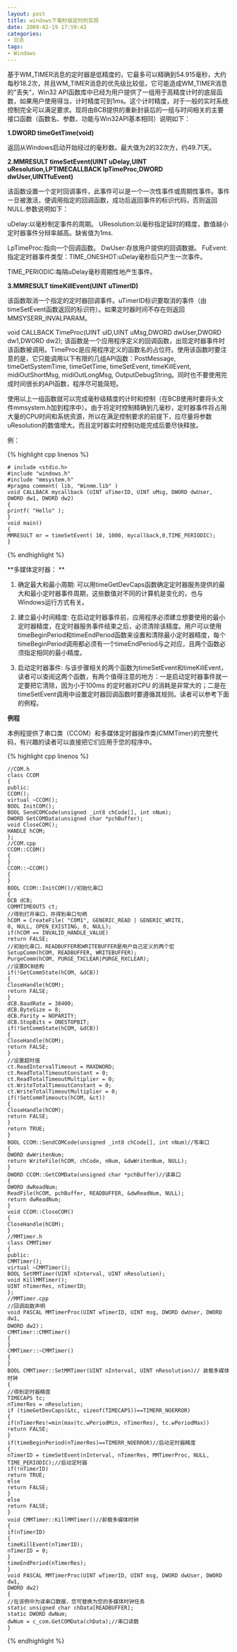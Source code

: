```yaml
---
layout: post
title: windows下毫秒级定时的实现
date: 2009-02-19 17:59:43
categories:
- 日志
tags:
- Windows
---
```


基于WM_TIMER消息的定时器是低精度的，它最多可以精确到54.915毫秒，大约每秒18.2次，并且WM_TIMER消息的优先级比较低，它可能造成WM_TIMER消息的"丢失"，Win32 API函数库中已经为用户提供了一组用于高精度计时的底层函数，如果用户使用得当，计时精度可到1ms。这个计时精度，对于一般的实时系统控制完全可以满足要求。现将由BCB提供的重新封装后的一组与时间相关的主要接口函数（函数名、参数、功能与Win32API基本相同）说明如下：

**1.DWORD timeGetTime(void)**

返回从Windows启动开始经过的毫秒数。最大值为2的32次方，约49.71天。

**2.MMRESULT timeSetEvent(UINT uDelay,UINT uResolution,LPTIMECALLBACK
lpTimeProc,DWORD dwUser,UINTfuEvent)**

该函数设置一个定时回调事件，此事件可以是一个一次性事件或周期性事件。事件一旦被激活，便调用指定的回调函数，成功后返回事件的标识代码，否则返回NULL.参数说明如下：

uDelay:以毫秒制定事件的周期。
UResolution:以毫秒指定延时的精度，数值越小定时器事件分辩率越高。缺省值为1ms.

LpTimeProc:指向一个回调函数。
DwUser:存放用户提供的回调数据。
FuEvent:指定定时器事件类型：TIME_ONESHOT:uDelay毫秒后只产生一次事件。
 
TIME_PERIODIC:每隔uDelay毫秒周期性地产生事件。

**3.MMRESULT timeKillEvent(UINT uTimerID)**

该函数取消一个指定的定时器回调事件。uTimerID标识要取消的事件（由timeSetEvent函数返回的标识符）。如果定时器时间不存在则返回 MMSYSERR_INVALPARAM。

void CALLBACK TimeProc(UINT uID,UINT uMsg,DWORD dwUser,DWORD dw1,DWORD dw2);
该函数是一个应用程序定义的回调函数，出现定时器事件时该函数被调用。TimeProc是应用程序定义的函数名的占位符。使用该函数时要注意的是，它只能调用以下有限的几组API函数：PostMessage,
timeGetSystemTime, timeGetTime, timeSetEvent, timeKillEvent, midiOutShortMsg,
midiOutLongMsg, OutputDebugString。同时也不要使用完成时间很长的API函数，程序尽可能简短。

使用以上一组函数就可以完成毫秒级精度的计时和控制（在BCB使用时要将头文件mmsystem.h加到程序中）。由于将定时控制精确到几毫秒，定时器事件将占用大量的CPU时间和系统资源，所以在满足控制要求的前提下，应尽量将参数uResolution的数值增大。而且定时器实时控制功能完成后要尽快释放。

例：
    
{% highlight cpp linenos %}

    # include <stdio.h>
    #include "windows.h"
    #include "mmsystem.h"
    #pragma comment( lib, "Winmm.lib" )
    void CALLBACK mycallback (UINT uTimerID, UINT uMsg, DWORD dwUser, DWORD dw1, DWORD dw2)
    {
    printf( "Hello" );
    }
    void main()
    {
    MMRESULT mr = timeSetEvent( 10, 1000, mycallback,0,TIME_PERIODIC);
    }

{% endhighlight %}

**多媒体定时器： **

1. 确定最大和最小周期:
可以用timeGetDevCaps函数确定定时器服务提供的最大和最小定时器事件周期，这些数值对不同的计算机是变化的，也与Windows运行方式有关。

2. 建立最小时间精度:
在启动定时器事件前，应用程序必须建立想要使用的最小定时器精度，在定时器服务事件结束之后，必须清除该精度。用户可以使用timeBeginPeriod和timeEndPeriod函数来设置和清除最小定时器精度，每个timeBeginPeriod调用都必须有一个timeEndPeriod与之对应，且两个函数必须指定相同的最小精度。

3. 启动定时器事件:
与该步骤相关的两个函数为timeSetEvent和timeKillEvent，读者可以查阅这两个函数，有两个值得注意的地方：一是启动定时器事件就一定要把它清除，因为小于100ms 的定时器对CPU 的消耗是非常大的；二是在timeSetEvent调用中设置定时器回调函数时要遵循其规则。读者可以参考下面的例程。

**例程**

本例程提供了串口类（CCOM）和多媒体定时器操作类(CMMTimer)的完整代码，有兴趣的读者可以直接把它们应用于您的程序中。

{% highlight cpp linenos %}

    //COM.h
    class CCOM
    {
    public:
    CCOM();
    virtual ~CCOM();
    BOOL InitCOM();
    BOOL SendCOMCode(unsigned _int8 chCode[], int nNum);
    DWORD GetCOMData(unsigned char *pchBuffer);
    void CloseCOM();
    HANDLE hCOM;
    };
    //COM.cpp
    CCOM::CCOM()
    {
    }
    CCOM::~CCOM()
    {
    }
    BOOL CCOM::InitCOM()//初始化串口
    {
    DCB dCB;
    COMMTIMEOUTS ct;
    //得到打开串口，并得到串口句柄
    hCOM = CreateFile( "COM1", GENERIC_READ | GENERIC_WRITE,
    0, NULL, OPEN_EXISTING, 0, NULL);
    if(hCOM == INVALID_HANDLE_VALUE)
    return FALSE;
    //初始化串口，READBUFFER和WRITEBUFFER是用户自己定义的两个宏
    SetupComm(hCOM, READBUFFER, WRITEBUFFER);
    PurgeComm(hCOM, PURGE_TXCLEAR|PURGE_RXCLEAR);
    //设置DCB结构
    if(!GetCommState(hCOM, &dCB))
    {
    CloseHandle(hCOM);
    return FALSE;
    }
    dCB.BaudRate = 38400;
    dCB.ByteSize = 8;
    dCB.Parity = NOPARITY;
    dCB.StopBits = ONESTOPBIT;
    if(!SetCommState(hCOM, &dCB))
    {
    CloseHandle(hCOM);
    return FALSE;
    }
    //设置超时值
    ct.ReadIntervalTimeout = MAXDWORD;
    ct.ReadTotalTimeoutConstant = 0;
    ct.ReadTotalTimeoutMultiplier = 0;
    ct.WriteTotalTimeoutConstant = 0;
    ct.WriteTotalTimeoutMultiplier = 0;
    if(!SetCommTimeouts(hCOM, &ct))
    {
    CloseHandle(hCOM);
    return FALSE;
    }
    return TRUE;
    }
    BOOL CCOM::SendCOMCode(unsigned _int8 chCode[], int nNum)//写串口
    {
    DWORD dwWritenNum;
    return WriteFile(hCOM, chCode, nNum, &dwWritenNum, NULL);
    }
    DWORD CCOM::GetCOMData(unsigned char *pchBuffer)//读串口
    {
    DWORD dwReadNum;
    ReadFile(hCOM, pchBuffer, READBUFFER, &dwReadNum, NULL);
    return dwReadNum;
    }
    void CCOM::CloseCOM()
    {
    CloseHandle(hCOM);
    }
    //MMTimer.h
    class CMMTimer
    {
    public:
    CMMTimer();
    virtual ~CMMTimer();
    BOOL SetMMTimer(UINT nInterval, UINT nResolution);
    void KillMMTimer();
    UINT nTimerRes, nTimerID;
    };
    //MMTimer.cpp
    //回调函数声明
    void PASCAL MMTimerProc(UINT wTimerID, UINT msg, DWORD dwUser, DWORD dw1,
    DWORD dw2)；
    CMMTimer::CMMTimer()
    {
    }
    CMMTimer::~CMMTimer()
    {
    }
    BOOL CMMTimer::SetMMTimer(UINT nInterval, UINT nResolution)// 装载多媒体时钟
    {
    //得到定时器精度
    TIMECAPS tc;
    nTimerRes = nResolution;
    if (timeGetDevCaps(&tc, sizeof(TIMECAPS))==TIMERR_NOERROR)
    {
    if(nTimerRes!=min(max(tc.wPeriodMin, nTimerRes), tc.wPeriodMax))
    return FALSE;
    }
    if(timeBeginPeriod(nTimerRes)==TIMERR_NOERROR)//启动定时器精度
    {
    nTimerID = timeSetEvent(nInterval, nTimerRes, MMTimerProc, NULL,
    TIME_PERIODIC);//启动定时器
    if(!nTimerID)
    return TRUE;
    else
    return FALSE;
    }
    else
    return FALSE;
    }
    void CMMTimer::KillMMTimer()//卸载多媒体时钟
    {
    if(nTimerID)
    {
    timeKillEvent(nTimerID);
    nTimerID = 0;
    }
    timeEndPeriod(nTimerRes);
    }
    void PASCAL MMTimerProc(UINT wTimerID, UINT msg, DWORD dwUser, DWORD dw1,
    DWORD dw2)
    {
    //在该例中为读串口数据，您可替换为您的多媒体时钟任务
    static unsigned char chData[READBUFFER];
    static DWORD dwNum;
    dwNum = c_com.GetCOMData(chData);//串口读数
    }

{% endhighlight %}